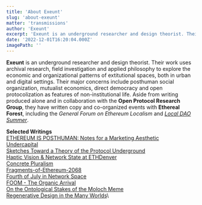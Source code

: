 ```yaml
---
title: 'About Exeunt'
slug: 'about-exeunt'
matter: 'transmissions'
author: 'Exeunt'
excerpt: 'Exeunt is an underground researcher and design theorist. Their work uses archival research, field investigation and applied philosophy to explore the economic and organizational patterns of extitutional spaces, both in urban and digital settings.'
date: '2022-12-01T16:20:04.000Z'
imagePath: ''
---
```

**Exeunt** is an underground researcher and design theorist. Their work uses archival research, field investigation and applied philosophy to explore the economic and organizational patterns of extitutional spaces, both in urban and digital settings. Their major concerns include posthuman social organization, mutualist economics, direct democracy and open protocolization as features of non-institutional life. Aside from writing produced alone and in collaboration with the **Open Protocol Research Group**, they have written copy and co-organized events with **Ethereal Forest**, including the *General Forum on Ethereum Localism* and [*Local DAO Summer*](https://www.youtube.com/watch?v=Z7ORtiFmcZQ&list=PLEBjOB3CDGW0sQ-zm1rFDo_0P1OpbFeB0).

**Selected Writings**\
[ETHEREUM IS POSTHUMAN: Notes for a Marketing Aesthetic](https://www.openmutualism.xyz/exeunt/ETHEREUM-IS-POSTHUMAN)\
[Undercapital](https://www.openmutualism.xyz/exeunt/Undercapital)\
[Sketches Toward a Theory of the Protocol Underground](https://www.openmutualism.xyz/exeunt/Sketches-Toward-a-Theory-of-the-Protocol-Underground)\
[Haptic Vision & Network State at ETHDenver](https://www.openmutualism.xyz/exeunt/Haptic-Vision--and--Network-State-at-ETHDenver)\
[Concrete Pluralism](https://www.openmutualism.xyz/exeunt/Concrete-Pluralism)\
[Fragments-of-Ethereum-2068](https://www.openmutualism.xyz/exeunt/Fragments-of-Ethereum-2068)\
[Fourth of July in Network Space](https://www.openmutualism.xyz/exeunt/Fourth-of-July-in-Network-Space)\
[FOOM - The Organic Arrival](https://www.openmutualism.xyz/exeunt/FOOM---The-Organic-Arrival)\
[On the Ontological Stakes of the Moloch Meme](https://www.openmutualism.xyz/exeunt/On-the-Ontological-Stakes-of-the-Moloch-Meme)\
[Regenerative Design in the Many Worlds](https://www.openmutualism.xyz/exeunt/Regenerative-Design-in-the-Many-Worlds)\